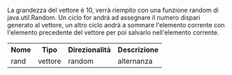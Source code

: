 <p>La grandezza del vettore è 10, verrà riempito con una funzione random di java.util.Random. Un ciclo for andrà ad assegnare il numero dispari generato al vettore, un altro ciclo andrà a sommare l'elemento corrente con l'elemento precedente del vettore per poi salvarlo nell'elemento corrente. </p>

<table>
  <tr>
    <th>Nome</th>
    <th>Tipo</th>
    <th>Direzionalità</th>
    <th>Descrizione</th>
  </tr>
  <tr>
    <td>rand</td>
    <td>vettore</td>
    <td>random</td>
    <td>alternanza</td>
  </tr>
</table>
